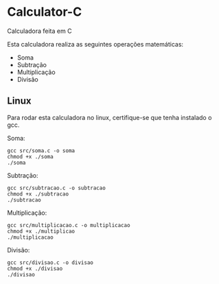 # Calculator-C
Calculadora feita em C

Esta calculadora realiza as seguintes operações matemáticas:

- Soma
- Subtração
- Multiplicação
- Divisão

## Linux ##
Para rodar esta calculadora no linux, certifique-se que tenha instalado o gcc.

Soma:
```
gcc src/soma.c -o soma
chmod +x ./soma
./soma
```

Subtração:
```
gcc src/subtracao.c -o subtracao
chmod +x ./subtracao
./subtracao
```

Multiplicação:
```
gcc src/multiplicacao.c -o multiplicacao
chmod +x ./multiplicao
./multiplicacao
```

Divisão:
```
gcc src/divisao.c -o divisao
chmod +x ./divisao
./divisao